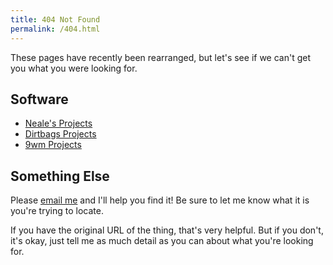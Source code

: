 ```yaml
---
title: 404 Not Found
permalink: /404.html
---
```


These pages have recently been rearranged,
but let's see if we can't get you what you were looking for.

Software
--------

  * [Neale's Projects](https://github.com/nealey/)
  * [Dirtbags Projects](https://github.com/dirtbags/)
  * [9wm Projects](https://github.com/9wm/)

Something Else
------------

Please [email me](mailto:neale@woozle.org) and I'll help you find it!
Be sure to let me know what it is you're trying to locate.

If you have the original URL of the thing,
that's very helpful.
But if you don't, it's okay,
just tell me as much detail as you can about what you're looking for.